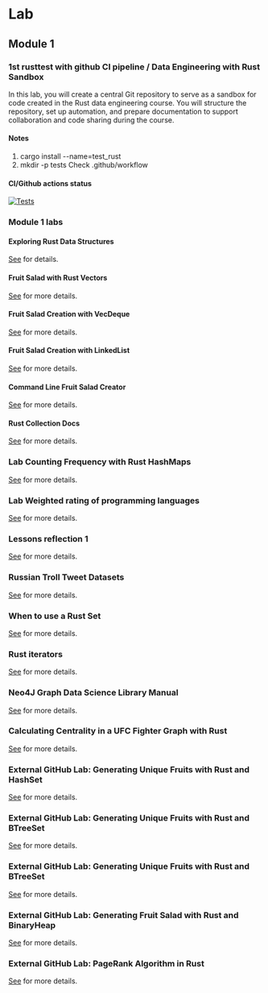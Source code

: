 # Lab

## Module 1

### 1st rusttest with github CI pipeline / Data Engineering with Rust Sandbox

In this lab, you will create a central Git repository to serve as a sandbox for code created in the Rust data engineering course. You will structure the repository, set up automation, and prepare documentation to support collaboration and code sharing during the course.

#### Notes
1. cargo install --name=test_rust
2. mkdir -p tests
Check .github/workflow

#### CI/Github actions status
[![Tests](https://github.com/rojala/test_rst_mod_/actions/workflows/test.yml/badge.svg)](https://github.com/rojala/test_rst_mod_/actions/workflows/test.yml)


### Module 1 labs
#### Exploring Rust Data Structures
[See](module1/lab1_rust_data_structures/README.md) for details.

#### Fruit Salad with Rust Vectors
[See](module1/fruit-salad/Readme.md) for more details.

#### Fruit Salad Creation with VecDeque
[See](module1/fruit-salad-vecdeq/Readme.md) for more details.

#### Fruit Salad Creation with LinkedList
[See](module1/fruit-salad-linkedlist/Readme.md) for more details.

#### Command Line Fruit Salad Creator
[See](module1/fruit-salad-cli/Readme.md) for more details.

#### Rust Collection Docs
[See](module1/rust-collection-docs/Readme.md) for more details.

### Lab Counting Frequency with Rust HashMaps
[See](module1/counting-frequency/Readme.md) for more details.

### Lab Weighted rating of programming languages
[See](module1/weighted-rating-of-programminglanguages/Readme.md) for more details.

### Lessons reflection 1
[See](module1/lessons-reflection-1/Readme.md) for more details.

### Russian Troll Tweet Datasets
[See](module1/rus-troll-tweet-dataset/Readme.md) for more details.

### When to use a Rust Set
[See](module1/when-to-use-rust-set/Readme.md) for more details.

### Rust iterators
[See](module1/rust-iterators/Readme.md) for more details.

### Neo4J Graph Data Science Library Manual
[See](module1/neo4j/Readme.md) for more details.

### Calculating Centrality in a UFC Fighter Graph with Rust
[See](module1/calculating-centrality/Readme.md) for more details.

### External GitHub Lab: Generating Unique Fruits with Rust and HashSet
[See](module1/hashset-fruit/Readme.md) for more details.

### External GitHub Lab: Generating Unique Fruits with Rust and BTreeSet
[See](module1/btreeset-fruit/Readme.md) for more details.

### External GitHub Lab: Generating Unique Fruits with Rust and BTreeSet
[See](module1/btreeset-fruit/Readme.md) for more details.

### External GitHub Lab: Generating Fruit Salad with Rust and BinaryHeap
[See](module1/binaryheap-fruit/Readme.md) for more details.

### External GitHub Lab: PageRank Algorithm in Rust
[See](module1/pagerank/Readme.md) for more details.
